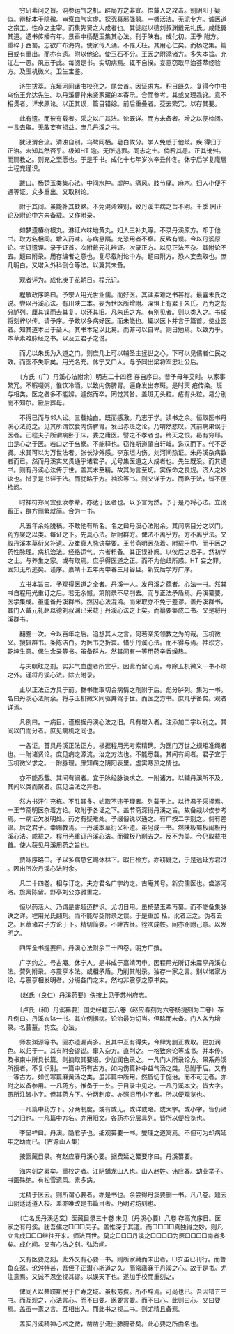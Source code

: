 <!-- { "loadSidebar": true } -->
　　穷研素问之旨。洞参运气之机。辟局方之非宜。悟戴人之攻击。别阴阳于疑似。辨标本于隐微。审察血气实虚。探究真邪强弱。一循活法。无泥专方。诚医道之宗工。性命之主宰。而集先贤之大成者也。其徒赵以德刘叔渊戴元礼氏。咸能翼其道。遗书传播有年。景泰中杨楚玉集其心法。刊于陕右。成化初。王季 附方。重梓于西蜀。志欲广布海内。使家传人诵。不罹夭枉。其用心仁矣。而杨之集。篇目或有重出。而亦有遗。附以他论。使玉石不分。王因之附添诸方。多失本旨。充江左一愚。夙志于此。每阅是书。实切病焉。辄不自揆。妄意窃取平治荟萃经验方。及玉机微义。卫生宝鉴。

　　济生拔萃。东垣河间诸书校究之。尾会首。因证求方。积日既久。复得今中书乌伤王允达先生。以丹溪曹孙朱贤家藏的本寄示。合而参考。其或文理乖讹。意不相贯者。详求原论。以正其误，篇目错综。前后重叠者。芟去繁冗。以存其要。

　　此有遗。而彼有载者。采之以广其法。论既详。而方未备者。增之以便检阅。一言去取。无敢妄有损益。庶几丹溪之书。

　　犹泾渭合流。清浊自别。乌鹭同栖。皂白攸分。学人免惑于他歧。疾 得归于正治。未知其然否乎。极知HT 逾。无所逃罪。同志之士。倘矜其愚。正其讹舛。而赐教之。则充之至愿也。于是乎书。成化十七年岁次辛丑仲冬。休宁后学复庵居士程充谨识。

　　跋曰。杨楚玉类集心法。中间水肿。虚肿。痛风。肢节痛。麻木。妇人小便不通等证。文多重出。又取别论。

　　附于其间。虽能补其缺略。不免混淆难别，致丹溪主病之旨不明。王季 因正论及附论中方未备载。又作附录。

　　如梦遗椿树根丸。淋证六味地黄丸。妇人三补丸等。不录丹溪原方。却于他书。取方名相同。增入药味。与病悬隔。充恐用者不察。反致有误。今以丹溪原论。考订遗误。录于证首。次附戴元礼辨证。次录正方。以见正法不杂。其附论不去。题曰附录。用存编者之意也。复尽载附论中方。题曰附方。恐人妄去取也。庶几明白。又增入外科倒仓等法。以翼其未备。

　　观者详为。成化庚子花朝日。程充识。

　　程敏政序略曰。予宗人用光世业儒。而好医。其读素难之书甚稔。最喜朱氏之说。尝以丹溪心法。有川陕二本。妄为世医所增附。深惧上有累于朱氏。乃为之彪分胪列。厘其误而去其复。以还其旧。凡朱氏之方。有别见者。则以类入之。书成将刻梓以传。请予序。予故以多病好医。而未能也。辄以医卜并言于篇首。使业医者。知其道本出于圣人。其书本足以比易。而非可以自卑。则日勉焉。以致力乎。本草素难脉经之书。以及五君子之说。

　　而尤以朱氏为入道之门。则庶几上可以辅圣主拯世之心。下可以见儒者仁民之效。而医不失职矣。用光名充。休宁叉口人。与予同出梁将军忠壮公后。

　　〔方氏（广）丹溪心法附余〕明志二十四卷 存自序曰。昔予母年艾时。以家事繁冗。不暇啜粥，惟饮冷酒。以致内伤脾胃。遍身发出赤斑。是时天 疮传染。斑与相类。医之者多不能辨。遽然而卒。罔觉其咎。盖斑无头粒。疮有头粒。易分别而不知尔。厥后葬母。

　　不得已而与邻人讼。三载始白。既而感激。乃志于学。读书之余。恒取医书丹溪心法览之。见其所谓饮食内伤脾胃。发出赤斑之论。乃喟然悲叹。其前病果误于医者。正程夫子所谓病卧于床。委之庸医。譬之不孝者也。终天之恨。曷有穷耶。由是心之于医。若口之于刍豢。不能释也。窃惟斯道肇自轩岐。迄汉而下。代不乏贤。求其可以为万世法者。张长沙外感。李东垣内伤。刘河间热证。朱丹溪杂病数者而已。然而丹溪实又贯通乎诸君子。尤号集医道之大成者也。先生既没。而其遗书。则有丹溪心法传于世。盖其术至精。故其为言至切。实保命之良规。济人之妙诀也。惜乎是书详于法。而犹略于方。袖珍等书。则又详于方。而略于法，皆不便检阅。

　　时祥符郑尚宜张汝孝辈。亦达于医者也。以予言为然。予于是乃将心法。立讹留正，群方删繁就简。合为一书。

　　凡五年余始脱稿。不敢他有所名。名之曰丹溪心法附余。其间病目分之以门。药方聚之以类。每证之下。先具心法。后附群方。俾法不离乎方。方不离乎法。又取丹溪本草衍义补遗。及崔真人脉诀举要。王节斋明医杂着。附载于中。而于医之药性脉理。病机治法。经络运气。六者粗备。其正误补阙。以俟后之君子。然初学之士。与养生之家。或有取焉。庶乎得医道之正。而不为他歧所惑。HT 妄之罪。固知无所逃矣。谨序。嘉靖十五年丙申春三月谷旦。新安后学方广序。

　　立书本旨曰。予观得医道之全者。丹溪一人。发丹溪之蕴者。心法一书。然其书自程用光重订之后。若无余憾。第附录不尽削去。而与正法矛盾焉。丹溪纂要。医学集成。虽能备丹溪群书。然因心法混淆。而采取亦不免于差谬。盖丹溪群书，其门人戴元礼赵以德刘叔渊已采载于丹溪心法之上矣。而纂要集成二书。又是将丹溪群书。

　　翻誊一次。今以百年之后。追想其人之言。何若亲炙领教之为的哉。玉机微义。搜辑群书。条陈洁白。为医书之折衷。惜乎丹溪心法。而不得与焉。袖珍方。乾坤生意。保生余录等书。虽备群方。然其间有一等用药辛香燥热。

　　与夫瞑眩之剂。实非气血虚者所宜乎。因此而留心焉。今除玉机微义一书不烦之外。谨将丹溪心法。除去附录。

　　止以正法正方具于前。群书惟取切合病情之剂附于后。彪分胪列。集为一书。名曰丹溪心法附余。将与玉机微义同驱并驾于世。而医之方书。庶几乎备矣。观者详焉。

　　凡例曰。一病目。谨根据丹溪心法之旧。凡有增入者。注添加二字以别之。其间以门而分者。庶见病机之同也。

　　一各证。首具丹溪正法正方。根据程用光考索精确。为医门万世之规矩准绳者也。一附诸贤论。庶见病之源流。治之方法也。不能悉载。其间有阙者。君子宜于玉机微义求之。一附脉理。庶知病之阴阳表里。虚实寒热之情也。

　　亦不能悉载。其间有阙者。宜于脉经脉诀求之。一附诸方。以辅丹溪所不及。其间以类而聚者。庶见治法之异也。

　　然方书汗牛充栋。不胜其多。姑取不违于理者。列载于上。以待君子采择焉。一王节斋明医杂着方论。取附于各证之下。盖节斋深得丹溪之旨。故备栽以俟参考焉。一病证欠发明处。药方有疑难处。予缀俗说以通之。有广按二字别之。倘有差谬。后之君子。幸赐教焉。一丹溪本草衍义补遗。虽另成一书。然陕板蜀板闽板丹溪心法。咸载之。程用光重订丹溪心法。而徽板乃削去之。反不为美。今仍取载书首。使人获见丹溪用药之旨也。

　　贾咏序略曰。予以多病恳乞赐休林下。暇日检方。亦窃疑之，于是远延方君过 。因出所次丹溪心法附余。

　　凡二十四卷。相与订之。夫方君名广字约之。古庵其号。新安儒医也。尝游河洛。旅寓陈留。野亭刘公亦雅重之。

　　恒以药活人。乃谓是害超迈群识。尤切日用。虽杨楚玉辈再纂。而不能备集脉诀之详。程用光氏翻刻。而不能尽芟附录之误。于是重加 栝。讹者正之。伪者去之。且萃诸君子方论于下。精切简要。不畔古经。铨次成帙。间亦窃附己意。以发明之。

　　四库全书提要曰。丹溪心法附余二十四卷。明方广撰。

　　广字约之。号古庵。休宁人。是书成于嘉靖丙申。因程用光所订朱震亨丹溪心法。赘列附录。与震亨本法。或相矛盾。乃削其附录。独存一家之言。别以诸家方论。与震亨相发明者。分缀各门之末。然均非震亨之原书矣。

　　〔赵氏（良仁）丹溪药要〕佚按上见于苏州府志。

　　〔卢氏（和）丹溪纂要〕国史经籍志八卷（赵应春刻为六卷杨捷刻为二卷）存凡例曰。丹溪衣钵一书。其立例据病。论治最为切当。但略而未备。门人各为增录。名荟蕞。钩玄。心法。

　　师友渊源等书。固亦遗漏尚多。且其中互有得失，今肆为删正裁取。更加润色。以归于一。其有附会谬说。窜入杂方。直削之。一格致余论等成书。并本传。及书柬中所具长篇。则摘取其要语。少加润色录之。一凡门人所录论方。果系丹溪所授者。不复识别。一篇中所有古方。如内伤篇补中益气汤之类。悉附于后。又有一等古方。如伤寒篇麻黄汤之类。虽非篇中所用。然皆切于施治。而不可无者。亦附之以备参用。一凡药方。惟备于一处。于目录中见之。一凡丹溪本文。皆大字。愚所注皆小字。但其药方下。分两制度。亦照旧用小字者。所以便观览也。

　　一凡篇中药方下。分两制度。或有或无。或详或略。或大字。或小字。皆仍诸书之旧也。一凡篇中方名。亦用阳文。各药亦分层具列。皆所以便检览也。

　　李呈祥曰。丹溪。隐君子也。细观纂要一书。燮理之道寓焉。不但可为却病延年之助而已。（古源山人集）

　　按医藏目录。有赵应春丹溪心要。据费延之纂要序曰。丹溪纂要。

　　海内刻之累矣。重校之者。江阴蟠龙山人也。山人赵姓。讳应春。幼业举子。书画殊绝。有松雪遗风。素多病。

　　尤精于医云。则所谓心要者。亦是书也。余尝得丹溪要删一书。凡八卷。题云山阴适适道人校。盖亦唯改是书篇目者。乃明时坊刻也。

　　〔亡名氏丹溪适玄〕医藏目录三十卷 未见〔丹溪心要〕八卷 存高宾序日。医家之有丹溪。犹吾儒之□□□夫子。盖惟深于其道。而□□□□真独得之妙。则凡立言成□□□继往开来。师法百世。莫之□□□丹溪之□□□□为医□□□□南者多矣。成化间。又有心法之刻。弘治间。

　　又有医要之刻。此外又有心要一书。则所家藏而未出者。□岁虽已刊行。而鲁鱼亥豕。讹舛特甚，吾侄子正潜心斯道之久。而常寤寐于丹溪之心。故于是书。尤注意焉。又诚不忍坐视其谬。以误天下也。遂加手校而重刻之。

　　俾同人以共跻斯民于仁寿之域。虽极劳费。所不辞焉。可尚也已。吾因错五三书。而互观之，心法言心。而不曰要。医要言要。而不曰心。此则曰心。又曰要焉。盖虽一家之言。互相出入。而此书之视二书。则尤精且备焉。

　　盖实丹溪精神心术之微，凿凿乎流出肺腑者矣。此心要之所由名也。

